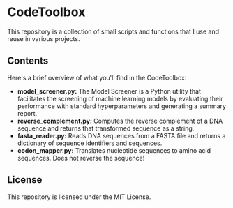 # CodeToolbox

This repository is a collection of small scripts and functions that I use and reuse in various projects. 

## Contents

Here's a brief overview of what you'll find in the CodeToolbox:

- **model_screener.py:** The Model Screener is a Python utility that facilitates the screening of machine learning models by evaluating their performance with standard hyperparameters and generating a summary report.
- **reverse_complement.py:** Computes the reverse complement of a DNA sequence and returns that transformed sequence as a string.
- **fasta_reader.py:** Reads DNA sequences from a FASTA file and returns a dictionary of sequence identifiers and sequences.
- **codon_mapper.py:** Translates nucleotide sequences to amino acid sequences. Does not reverse the sequence!

## License

This repository is licensed under the MIT License.
